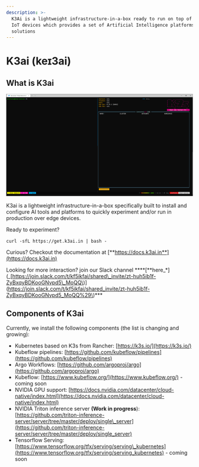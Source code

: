 ```yaml
---
description: >-
  K3Ai is a lightweight infrastructure-in-a-box ready to run on top of edge and
  IoT devices which provides a set of Artificial Intelligence platforms and
  solutions
---
```


# K3ai \(keɪ3ai\)

## What is K3ai

![](.gitbook/assets/demo.gif)

K3ai is a lightweight infrastructure-in-a-box specifically built to install and configure AI tools and platforms to quickly experiment and/or run in production over edge devices.

Ready to experiment?

```text
curl -sfL https://get.k3ai.in | bash -
```

Curious? Checkout the documentation at [**https://docs.k3ai.in**](https://docs.k3ai.in)

Looking for more interaction? join our Slack channel **\*\*\[**here_\*\]\(_[https://join.slack.com/t/kf5ikfai/shared\_invite/zt-huh5ib1f-ZyBxqyBDKooGNvpd5\_MoQQ\)\](https://join.slack.com/t/kf5ikfai/shared_invite/zt-huh5ib1f-ZyBxqyBDKooGNvpd5_MoQQ%29\)\*\*\*

## Components of K3ai

Currently, we install the following components \(the list is changing and growing\):

* Kubernetes based on K3s from Rancher: [https://k3s.io/](https://k3s.io/)
* Kubeflow pipelines: [https://github.com/kubeflow/pipelines](https://github.com/kubeflow/pipelines)
* Argo Workflows: [https://github.com/argoproj/argo](https://github.com/argoproj/argo)
* Kubeflow: [https://www.kubeflow.org/](https://www.kubeflow.org/) - coming soon
* NVIDIA GPU support: [https://docs.nvidia.com/datacenter/cloud-native/index.html](https://docs.nvidia.com/datacenter/cloud-native/index.html)
* NVIDIA Triton inference server **\(Work in progress**\): [https://github.com/triton-inference-server/server/tree/master/deploy/single\_server](https://github.com/triton-inference-server/server/tree/master/deploy/single_server)
* Tensorflow Serving: [https://www.tensorflow.org/tfx/serving/serving\_kubernetes](https://www.tensorflow.org/tfx/serving/serving_kubernetes) - coming soon

